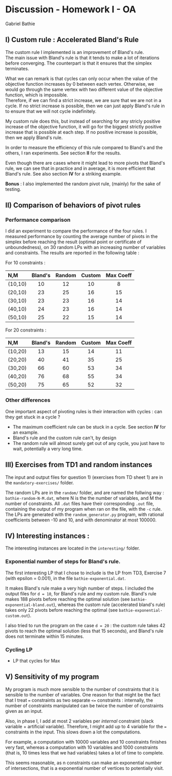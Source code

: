 # Discussion - Homework I - OA
Gabriel Bathie

## I) Custom rule : Accelerated Bland's Rule

The custom rule I implemented is an improvement of Bland's rule.  
The main issue with Bland's rule is that it tends to make a lot of iterations before converging. The counterpart is that it ensures that the simplex terminates.

What we can remark is that cycles can only occur when the value of the objective function increases by 0 between each vertex. Otherwise, we would go through the same vertex with two different value of the objective function, which is impossible.  
Therefore, if we can find a strict increase, we are sure that we are not in a cycle. If no strict increase is possible, 
then we can just apply Bland's rule in to ensure that we will not cycle indefinitely.

My custom rule does this, but instead of searching for any stricly positive increase of the objective function, 
it will go for the biggest strictly positive increase that is possible at each step. 
If no positive increase is possible, then we apply Bland's rule.

In order to measure the efficiency of this rule compared to Bland's and the others, I ran experiments. See section **II** for the results.

Even though there are cases where it might lead to more pivots that Bland's rule, we can see that in practice and in average, it is more efficient that Bland's rule. See also section **IV** for a striking example.

**Bonus** : I also implemented the random pivot rule, (mainly) for the sake of testing.

## II) Comparison of behaviors of pivot rules 

### Performance comparison
I did an experiment to compare the performance of the four rules. 
I measured performance by counting the average number of pivots 
in the simplex before reaching the result (optimal point or certificate of unboundedness), on 30 random LPs with an increasing number of variables and constraints. 
The results are reported in the following table :

For 10 constraints :

|    N,M    | Bland's | Random | Custom | Max Coeff |
|:----------|:-------:|:------:|:------:|:---------:|
|  (10,10)  |    10   |   12   |   10   |     8     |
|  (20,10)  |    23   |   25   |   16   |     15    |
|  (30,10)  |    23   |   23   |   16   |     14    |
|  (40,10)  |    24   |   23   |   16   |     14    |
|  (50,10)  |    25   |   22   |   15   |     14    |

For 20 constraints :

|    N,M    | Bland's | Random | Custom | Max Coeff |
|:----------|:-------:|:------:|:------:|:---------:|
|  (10,20)  |   13    |   15   |   14   |    11     |
|  (20,20)  |   40    |   41   |   35   |    25     |
|  (30,20)  |   66    |   60   |   53   |    34     |
|  (40,20)  |   76    |   68   |   55   |    34     |
|  (50,20)  |   75    |   65   |   52   |    32     |

### Other differences

One important aspect of pivoting rules is their interaction with cycles : can they get stuck in a cycle ?

- The maximum coefficient rule can be stuck in a cycle. See section **IV** for an example.
- Bland's rule and the custom rule can't, by design
- The random rule will almost surely get out of any cycle, you just have to wait, potentially a very long time. 

## III) Exercises from TD1 and random instances

The input and output files for question 1) (exercises from TD sheet 1) are in the `mandatory-exercises/` folder.

The random LPs are in the `random/` folder, and are named the follwing way : `bathie-random-N-M.dat`, where N is the the number of variables, and M the number of constraints. All `.dat` files have their corresponding `.out` file, containing the output of my program when ran on the file, with the `-c` rule.   
The LPs are generated with the `random_generator.py` program, with rational coefficients between -10 and 10, and with denominator at most 100000.

## IV) Interesting instances :
The interesting instances are located in the `interesting/` folder.
### Exponential number of steps for Bland's rule.
The first interesting LP that I chose to include is the LP from TD3, Exercise 7 (with epsilon = 0.001), in the file `bathie-exponential.dat`. 

It makes Bland's rule make a very high number of steps. I included the output files for `d = 10`, for Bland's rule and my custom rule. Bland's rule makes 188 pivots before reaching the optimal solution (see `bathie-exponential-bland.out`), whereas the custom rule (accelerated bland's rule) takes only 22 pivots before reaching the optimal (see `bathie-exponential-custom.out`). 

I also tried to run the program on the case `d = 20` : the custom rule takes 42 pivots to reach the optimal solution (less that 15 seconds), and Bland's rule does not terminate within 15 minutes.

### Cycling LP
- LP that cycles for Max

## V) Sensitivity of my program

My program is much more sensible to the number of constraints that it is sensible to the number of variables. One reason for that might be the fact that I treat `=` constraints as two separate `<=` constraints : internally, the number of constraints manipulated can be twice the number of constraints given as an input. 

Also, in phase I, I add at most 2 variables per *internal* constraint (slack variable + artificial variable). Therefore, I might add up to 4 variable for the `=` constraints in the input. This slows down a lot the computations. 

For example, a computation with 10000 variables and 10 constraints finishes very fast, whereas a computation with 10 variables and 1000 constraints (that is, 10 times less that we had variables) takes a lot of time to complete.

This seems reasonable, as n constraints can make an exponential number of intersections, that is a exponential number of vertices to potentially visit.